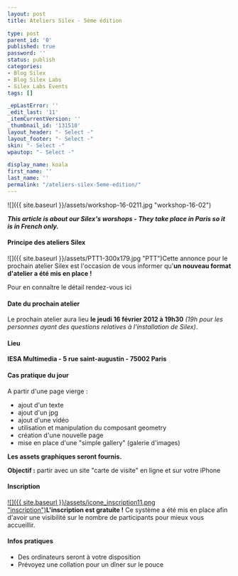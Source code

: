 ```yaml
---
layout: post
title: Ateliers Silex - 5ème édition

type: post
parent_id: '0'
published: true
password: ''
status: publish
categories:
- Blog Silex
- Blog Silex Labs
- Silex Labs Events
tags: []

_epLastError: ''
_edit_last: '11'
_itemCurrentVersion: ''
_thumbnail_id: '131510'
layout_header: "- Select -"
layout_footer: "- Select -"
skin: "- Select -"
wpautop: "- Select -"

display_name: koala
first_name: ''
last_name: ''
permalink: "/ateliers-silex-5eme-edition/"
---
```


![]({{ site.baseurl }}/assets/workshop-16-0211.jpg "workshop-16-02")

_**This article is about our Silex's worshops - They take place in Paris so it is in French only.**_

#### Principe des ateliers Silex

![]({{ site.baseurl }}/assets/PTT1-300x179.jpg "PTT")Cette annonce pour le prochain atelier Silex est l'occasion de vous informer qu'**un nouveau format d'atelier a été mis en place !**

Pour en connaître le détail rendez-vous ici


#### Date du prochain atelier

Le prochain atelier aura lieu **le jeudi 16 février 2012 à 19h30** _(19h pour les personnes ayant des questions relatives à l'installation de Silex)_.

#### Lieu

**IESA Multimedia - 5 rue saint-augustin - 75002 Paris**

#### Cas pratique du jour

A partir d'une page vierge
: 
*   ajout d'un texte
*   ajout d'un jpg
*   ajout d'une vidéo
*   utilisation et manipulation du composant geometry
*   création d'une nouvelle page
*   mise en place d'une "simple gallery" (galerie d'images)

**Les assets graphiques seront fournis.**

**Objectif :** partir avec un site "carte de visite" en ligne et sur votre iPhone

#### Inscription

[![]({{ site.baseurl }}/assets/icone_inscription11.png "inscription")](http://ptt.eventbrite.com/)**L'inscription est gratuite !** Ce système a été mis en place afin d'avoir une visibilité sur le nombre de participants pour mieux vous accueillir.

#### Infos pratiques

*   Des ordinateurs seront à votre disposition
*   Prévoyez une collation pour un dîner sur le pouce